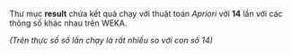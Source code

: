 Thư mục **result** chứa kết quả chạy với thuật toán *Apriori* với **14** lần với các thông số khác nhau trên WEKA.

*(Trên thực số số lần chạy là rất nhiều so với con số 14)*



